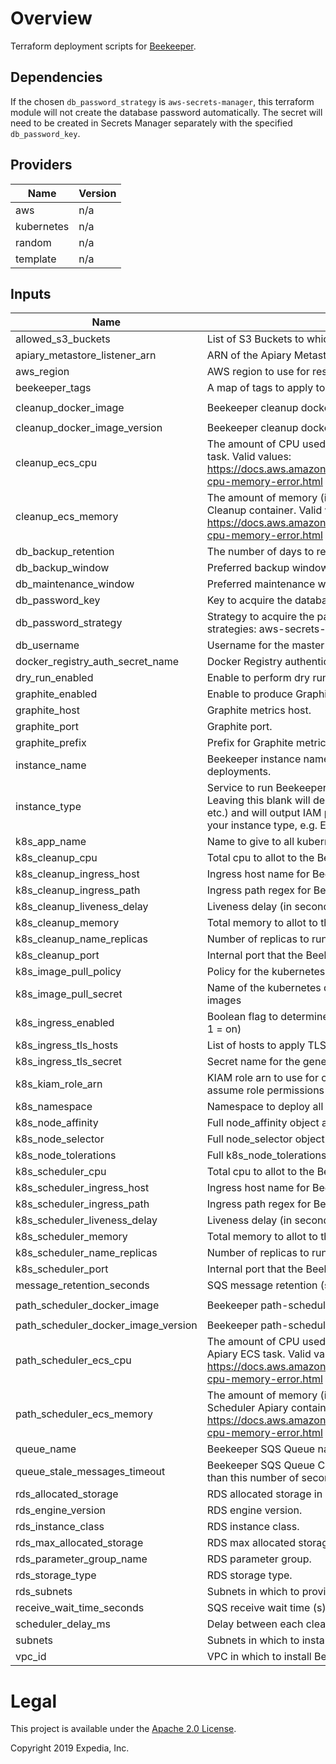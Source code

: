 # Overview
Terraform deployment scripts for [Beekeeper](https://github.com/ExpediaGroup/beekeeper).

## Dependencies
If the chosen `db_password_strategy` is `aws-secrets-manager`, this terraform module will not create the database password automatically. The secret will need to be created in Secrets Manager separately with the specified `db_password_key`.

## Providers

| Name | Version |
|------|---------|
| aws | n/a |
| kubernetes | n/a |
| random | n/a |
| template | n/a |

## Inputs

| Name | Description | Type | Default | Required |
|------|-------------|------|---------|:-----:|
| allowed\_s3\_buckets | List of S3 Buckets to which Beekeeper will have read-write access. | `list` | `[]` | no |
| apiary\_metastore\_listener\_arn | ARN of the Apiary Metastore Listener. | `string` | n/a | yes |
| aws\_region | AWS region to use for resources. | `string` | n/a | yes |
| beekeeper\_tags | A map of tags to apply to resources. | `map` | n/a | yes |
| cleanup\_docker\_image | Beekeeper cleanup docker image. | `string` | `"expediagroup/beekeeper-cleanup"` | no |
| cleanup\_docker\_image\_version | Beekeeper cleanup docker image version. | `string` | `"latest"` | no |
| cleanup\_ecs\_cpu | The amount of CPU used to allocate for the Beekeeper Cleanup ECS task. Valid values: https://docs.aws.amazon.com/AmazonECS/latest/developerguide/task-cpu-memory-error.html | `string` | `"2048"` | no |
| cleanup\_ecs\_memory | The amount of memory (in MiB) used to allocate for the Beekeeper Cleanup container. Valid values: https://docs.aws.amazon.com/AmazonECS/latest/developerguide/task-cpu-memory-error.html | `string` | `"4096"` | no |
| db\_backup\_retention | The number of days to retain backups for the RDS Beekeeper DB. | `string` | `10` | no |
| db\_backup\_window | Preferred backup window for the RDS Beekeeper DB in UTC. | `string` | `"02:00-03:00"` | no |
| db\_maintenance\_window | Preferred maintenance window for the RDS Beekeeper DB in UTC. | `string` | `"wed:03:00-wed:04:00"` | no |
| db\_password\_key | Key to acquire the database password for the strategy specified. | `string` | n/a | yes |
| db\_password\_strategy | Strategy to acquire the password for the RDS instance. Supported strategies: aws-secrets-manager. | `string` | `"aws-secrets-manager"` | no |
| db\_username | Username for the master DB user. | `string` | `"beekeeper"` | no |
| docker\_registry\_auth\_secret\_name | Docker Registry authentication SecretManager secret name. | `string` | `""` | no |
| dry\_run\_enabled | Enable to perform dry runs of deletions only. | `string` | `"false"` | no |
| graphite\_enabled | Enable to produce Graphite metrics - true or false. | `string` | `"false"` | no |
| graphite\_host | Graphite metrics host. | `string` | n/a | yes |
| graphite\_port | Graphite port. | `string` | `"2003"` | no |
| graphite\_prefix | Prefix for Graphite metrics. | `string` | n/a | yes |
| instance\_name | Beekeeper instance name to identify resources in multi-instance deployments. | `string` | `""` | no |
| instance\_type | Service to run Beekeeper on. Supported services: `ecs` (default), `k8s`. Leaving this blank will deploy auxilliary components (e.g. RDS, SQS etc.) and will output IAM policies which can used to create roles for your instance type, e.g. EKS. | `string` | `"ecs"` | no |
| k8s\_app\_name | Name to give to all kubernetes resources that are deployed | `string` | `"beekeeper"` | no |
| k8s\_cleanup\_cpu | Total cpu to allot to the Beekeeper cleanup pod | `string` | `"500m"` | no |
| k8s\_cleanup\_ingress\_host | Ingress host name for Beekeeper cleanup | `string` | `""` | no |
| k8s\_cleanup\_ingress\_path | Ingress path regex for Beekeeper cleanup | `string` | `""` | no |
| k8s\_cleanup\_liveness\_delay | Liveness delay (in seconds) for the Beekeeper Cleanup service | `number` | `60` | no |
| k8s\_cleanup\_memory | Total memory to allot to the Beekeeper cleanup pod | `string` | `"2Gi"` | no |
| k8s\_cleanup\_name\_replicas | Number of replicas to run for Beekeeper cleanup | `number` | `3` | no |
| k8s\_cleanup\_port | Internal port that the Beekeeper Cleanup service runs on | `number` | `8080` | no |
| k8s\_image\_pull\_policy | Policy for the kubernetes orchestrator to pull images. | `string` | `"Always"` | no |
| k8s\_image\_pull\_secret | Name of the kubernetes docker secret to reference for pulling private images | `string` | `""` | no |
| k8s\_ingress\_enabled | Boolean flag to determine if we should create an ingress or not. (0 = off, 1 = on) | `number` | `0` | no |
| k8s\_ingress\_tls\_hosts | List of hosts to apply TLS to the generated kubernetes ingress | `list(string)` | `[]` | no |
| k8s\_ingress\_tls\_secret | Secret name for the generated ingress for TLS support | `string` | `""` | no |
| k8s\_kiam\_role\_arn | KIAM role arn to use for creating a K8S IAM role with the correct assume role permissions | `string` | n/a | yes |
| k8s\_namespace | Namespace to deploy all kubernetes resources to. | `string` | `"beekeeper"` | no |
| k8s\_node\_affinity | Full node\_affinity object as per terraform/kubernetes docs. | `object({})` | `{}` | no |
| k8s\_node\_selector | Full node\_selector object as per terraform/kubernetes docs. | `object({})` | `{}` | no |
| k8s\_node\_tolerations | Full k8s\_node\_tolerations object as per terraform/kubernetes docs. | `object({})` | `{}` | no |
| k8s\_scheduler\_cpu | Total cpu to allot to the Beekeeper scheduler pod | `string` | `"500m"` | no |
| k8s\_scheduler\_ingress\_host | Ingress host name for Beekeeper path-scheduler | `string` | `""` | no |
| k8s\_scheduler\_ingress\_path | Ingress path regex for Beekeeper path-scheduler | `string` | `""` | no |
| k8s\_scheduler\_liveness\_delay | Liveness delay (in seconds) for the Beekeeper Scheduling service | `number` | `60` | no |
| k8s\_scheduler\_memory | Total memory to allot to the Beekeeper scheduler pod | `string` | `"2Gi"` | no |
| k8s\_scheduler\_name\_replicas | Number of replicas to run for Beekeeper path scheduler | `number` | `3` | no |
| k8s\_scheduler\_port | Internal port that the Beekeeper Scheduler service runs on | `number` | `8080` | no |
| message\_retention\_seconds | SQS message retention (s). | `string` | `"604800"` | no |
| path\_scheduler\_docker\_image | Beekeeper path-scheduler image. | `string` | `"expediagroup/beekeeper-path-scheduler-apiary"` | no |
| path\_scheduler\_docker\_image\_version | Beekeeper path-scheduler image version. | `string` | `"latest"` | no |
| path\_scheduler\_ecs\_cpu | The amount of CPU used to allocate for the Beekeeper Path Scheduler Apiary ECS task. Valid values: https://docs.aws.amazon.com/AmazonECS/latest/developerguide/task-cpu-memory-error.html | `string` | `"2048"` | no |
| path\_scheduler\_ecs\_memory | The amount of memory (in MiB) used to allocate for the Beekeeper Path Scheduler Apiary container. Valid values: https://docs.aws.amazon.com/AmazonECS/latest/developerguide/task-cpu-memory-error.html | `string` | `"4096"` | no |
| queue\_name | Beekeeper SQS Queue name. | `string` | `"apiary-beekeeper"` | no |
| queue\_stale\_messages\_timeout | Beekeeper SQS Queue Cloudwatch Alert timeout for messages older than this number of seconds. | `string` | `"1209600"` | no |
| rds\_allocated\_storage | RDS allocated storage in GBs. | `string` | `10` | no |
| rds\_engine\_version | RDS engine version. | `string` | `"8.0"` | no |
| rds\_instance\_class | RDS instance class. | `string` | `"db.t2.micro"` | no |
| rds\_max\_allocated\_storage | RDS max allocated storage (autoscaling) in GBs. | `string` | `100` | no |
| rds\_parameter\_group\_name | RDS parameter group. | `string` | `"default.mysql8.0"` | no |
| rds\_storage\_type | RDS storage type. | `string` | `"gp2"` | no |
| rds\_subnets | Subnets in which to provision Beekeeper RDS DB. | `list` | n/a | yes |
| receive\_wait\_time\_seconds | SQS receive wait time (s). | `string` | `"20"` | no |
| scheduler\_delay\_ms | Delay between each cleanup job that is scheduled in milliseconds. | `string` | `"300000"` | no |
| subnets | Subnets in which to install Beekeeper. | `list` | n/a | yes |
| vpc\_id | VPC in which to install Beekeeper. | `string` | n/a | yes |

# Legal
This project is available under the [Apache 2.0 License](http://www.apache.org/licenses/LICENSE-2.0.html).

Copyright 2019 Expedia, Inc.
